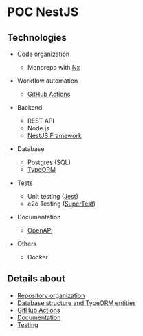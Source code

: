 # POC NestJS

## Technologies

- Code organization

  - Monorepo with [Nx](https://nx.dev/)

- Workflow automation

  - [GitHub Actions](https://github.com/features/actions)

- Backend

  - REST API
  - Node.js
  - [NestJS Framework](https://docs.nestjs.com/)

- Database

  - Postgres (SQL)
  - [TypeORM](https://typeorm.io/)

- Tests

  - Unit testing ([Jest](https://jestjs.io/))
  - e2e Testing ([SuperTest](https://github.com/ladjs/supertest))

- Documentation

  - [OpenAPI](https://www.openapis.org/)

- Others

  - Docker

## Details about

- [Repository organization](docs/markdown/repository-organization.md)
- [Database structure and TypeORM entities](docs/markdown/database-structure.md)
- [GitHub Actions](docs/markdown/github-actions.md)
- [Documentation](docs/markdown/documentation.md)
- [Testing](docs/markdown/testing.md)

